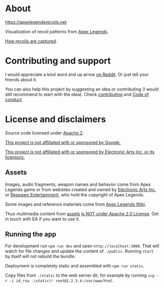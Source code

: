 # About

https://apexlegendsrecoils.net

Visualization of recoil patterns from [Apex Legends](https://www.ea.com/games/apex-legends).

[How recoils are captured](./docs/capture.md).

# Contributing and support

I would appreciate a kind word and up arrow [on Reddit](https://www.reddit.com/r/apexlegends/comments/mosk0l/i_have_created_an_app_to_practice_recoils/). Or just tell your friends about it.

You can also help this project by suggesting an idea or contributing (I would still recommend to start with the idea). Check [contributing](./docs/contributing.md) and [Code of conduct](./docs/code-of-conduct.md).

# License and disclaimers

Source code licensed under [Apache 2](./LICENSE).

<ins>This project is not affiliated with or sponsored by Google.</ins>

<ins>This project is not affiliated with or sponsored by Electronic Arts Inc. or its licensors.</ins>

## Assets

Images, audio fragments, weapon names and behavior come from Apex Legends game or from websites created and owned by [Electronic Arts Inc.](https://ea.com) or [Respawn Entertainment](https://www.respawn.com/"), who hold the copyright of Apex Legends.

Some images and reference materials come from [Apex Legends Wiki](https://apexlegends.fandom.com/wiki).

Thus multimedia content from [assets](./assets) <ins>is NOT under Apache 2.0 License</ins>. Get in touch with EA if you want to use it.

## Running the app

For development run `npm run dev` and open `http://localhost:3000`. That will watch for file changes and update the
content of `./public`. Running `start` by itself will not rebuild
the bundle.

Deployment is completely static and assembled with `npm run static`.

Copy files from `./static` to the web server dir, for example by running `scp -r -i id_rsa .\static\* root@1.2.3.4:/var/www/html`.
